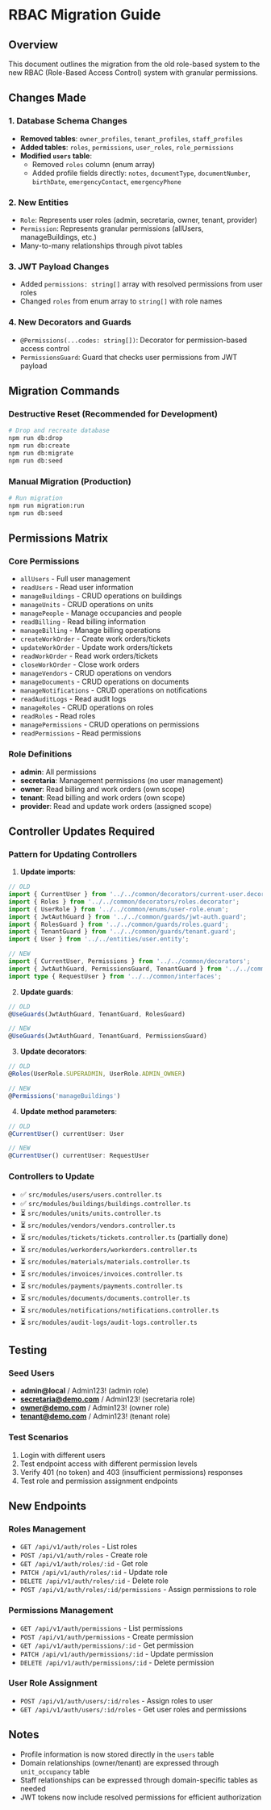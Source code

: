 # RBAC Migration Guide

## Overview
This document outlines the migration from the old role-based system to the new RBAC (Role-Based Access Control) system with granular permissions.

## Changes Made

### 1. Database Schema Changes
- **Removed tables**: `owner_profiles`, `tenant_profiles`, `staff_profiles`
- **Added tables**: `roles`, `permissions`, `user_roles`, `role_permissions`
- **Modified `users` table**: 
  - Removed `roles` column (enum array)
  - Added profile fields directly: `notes`, `documentType`, `documentNumber`, `birthDate`, `emergencyContact`, `emergencyPhone`

### 2. New Entities
- `Role`: Represents user roles (admin, secretaria, owner, tenant, provider)
- `Permission`: Represents granular permissions (allUsers, manageBuildings, etc.)
- Many-to-many relationships through pivot tables

### 3. JWT Payload Changes
- Added `permissions: string[]` array with resolved permissions from user roles
- Changed `roles` from enum array to `string[]` with role names

### 4. New Decorators and Guards
- `@Permissions(...codes: string[])`: Decorator for permission-based access control
- `PermissionsGuard`: Guard that checks user permissions from JWT payload

## Migration Commands

### Destructive Reset (Recommended for Development)
```bash
# Drop and recreate database
npm run db:drop
npm run db:create
npm run db:migrate
npm run db:seed
```

### Manual Migration (Production)
```bash
# Run migration
npm run migration:run
npm run db:seed
```

## Permissions Matrix

### Core Permissions
- `allUsers` - Full user management
- `readUsers` - Read user information
- `manageBuildings` - CRUD operations on buildings
- `manageUnits` - CRUD operations on units
- `managePeople` - Manage occupancies and people
- `readBilling` - Read billing information
- `manageBilling` - Manage billing operations
- `createWorkOrder` - Create work orders/tickets
- `updateWorkOrder` - Update work orders/tickets
- `readWorkOrder` - Read work orders/tickets
- `closeWorkOrder` - Close work orders
- `manageVendors` - CRUD operations on vendors
- `manageDocuments` - CRUD operations on documents
- `manageNotifications` - CRUD operations on notifications
- `readAuditLogs` - Read audit logs
- `manageRoles` - CRUD operations on roles
- `readRoles` - Read roles
- `managePermissions` - CRUD operations on permissions
- `readPermissions` - Read permissions

### Role Definitions
- **admin**: All permissions
- **secretaria**: Management permissions (no user management)
- **owner**: Read billing and work orders (own scope)
- **tenant**: Read billing and work orders (own scope)
- **provider**: Read and update work orders (assigned scope)

## Controller Updates Required

### Pattern for Updating Controllers
1. **Update imports**:
```typescript
// OLD
import { CurrentUser } from '../../common/decorators/current-user.decorator';
import { Roles } from '../../common/decorators/roles.decorator';
import { UserRole } from '../../common/enums/user-role.enum';
import { JwtAuthGuard } from '../../common/guards/jwt-auth.guard';
import { RolesGuard } from '../../common/guards/roles.guard';
import { TenantGuard } from '../../common/guards/tenant.guard';
import { User } from '../../entities/user.entity';

// NEW
import { CurrentUser, Permissions } from '../../common/decorators';
import { JwtAuthGuard, PermissionsGuard, TenantGuard } from '../../common/guards';
import type { RequestUser } from '../../common/interfaces';
```

2. **Update guards**:
```typescript
// OLD
@UseGuards(JwtAuthGuard, TenantGuard, RolesGuard)

// NEW
@UseGuards(JwtAuthGuard, TenantGuard, PermissionsGuard)
```

3. **Update decorators**:
```typescript
// OLD
@Roles(UserRole.SUPERADMIN, UserRole.ADMIN_OWNER)

// NEW
@Permissions('manageBuildings')
```

4. **Update method parameters**:
```typescript
// OLD
@CurrentUser() currentUser: User

// NEW
@CurrentUser() currentUser: RequestUser
```

### Controllers to Update
- ✅ `src/modules/users/users.controller.ts`
- ✅ `src/modules/buildings/buildings.controller.ts`
- ⏳ `src/modules/units/units.controller.ts`
- ⏳ `src/modules/vendors/vendors.controller.ts`
- ⏳ `src/modules/tickets/tickets.controller.ts` (partially done)
- ⏳ `src/modules/workorders/workorders.controller.ts`
- ⏳ `src/modules/materials/materials.controller.ts`
- ⏳ `src/modules/invoices/invoices.controller.ts`
- ⏳ `src/modules/payments/payments.controller.ts`
- ⏳ `src/modules/documents/documents.controller.ts`
- ⏳ `src/modules/notifications/notifications.controller.ts`
- ⏳ `src/modules/audit-logs/audit-logs.controller.ts`

## Testing

### Seed Users
- **admin@local** / Admin123! (admin role)
- **secretaria@demo.com** / Admin123! (secretaria role)
- **owner@demo.com** / Admin123! (owner role)
- **tenant@demo.com** / Admin123! (tenant role)

### Test Scenarios
1. Login with different users
2. Test endpoint access with different permission levels
3. Verify 401 (no token) and 403 (insufficient permissions) responses
4. Test role and permission assignment endpoints

## New Endpoints

### Roles Management
- `GET /api/v1/auth/roles` - List roles
- `POST /api/v1/auth/roles` - Create role
- `GET /api/v1/auth/roles/:id` - Get role
- `PATCH /api/v1/auth/roles/:id` - Update role
- `DELETE /api/v1/auth/roles/:id` - Delete role
- `POST /api/v1/auth/roles/:id/permissions` - Assign permissions to role

### Permissions Management
- `GET /api/v1/auth/permissions` - List permissions
- `POST /api/v1/auth/permissions` - Create permission
- `GET /api/v1/auth/permissions/:id` - Get permission
- `PATCH /api/v1/auth/permissions/:id` - Update permission
- `DELETE /api/v1/auth/permissions/:id` - Delete permission

### User Role Assignment
- `POST /api/v1/auth/users/:id/roles` - Assign roles to user
- `GET /api/v1/auth/users/:id/roles` - Get user roles and permissions

## Notes
- Profile information is now stored directly in the `users` table
- Domain relationships (owner/tenant) are expressed through `unit_occupancy` table
- Staff relationships can be expressed through domain-specific tables as needed
- JWT tokens now include resolved permissions for efficient authorization
